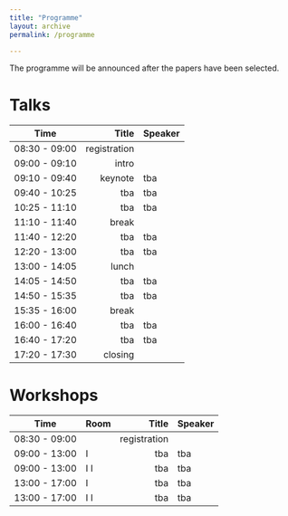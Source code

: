 ```yaml
---
title: "Programme"
layout: archive
permalink: /programme

---
```


The programme will be announced after the papers have been selected.

# Talks #

| Time                   | Title                    | Speaker  |
| ------------- |-------------:|:------|
| 08:30 - 09:00      | registration        |              |
| 09:00 - 09:10      | intro                   |              |
| 09:10 - 09:40      | keynote             |    tba |
| 09:40 - 10:25      | tba     |    tba |
| 10:25 - 11:10      | tba     |    tba |
| 11:10 - 11:40      | break     |     |
| 11:40 - 12:20      | tba     |    tba |
| 12:20 - 13:00      | tba     |    tba |
| 13:00 - 14:05      | lunch     |     |
| 14:05 - 14:50      | tba     |    tba |
| 14:50 - 15:35      | tba     |    tba |
| 15:35 - 16:00      | break     |     |
| 16:00 - 16:40      | tba     |    tba |
| 16:40 - 17:20      | tba     |    tba |
| 17:20 - 17:30      | closing     |     |

# Workshops #

| Time               | Room | Title           | Speaker  |
| ----------- |:-----| ---------:|:-------|
| 08:30 - 09:00 |           | registration |               |
| 09:00 - 13:00 | I         | tba              | tba         |
| 09:00 - 13:00 | I I       | tba              | tba         |
| 13:00 - 17:00 | I         | tba              | tba         |
| 13:00 - 17:00 | I I       | tba              | tba         |

